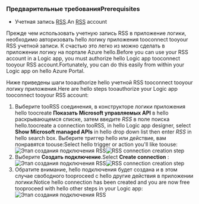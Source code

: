 ### <a name="prerequisites"></a><span data-ttu-id="186f5-101">Предварительные требования</span><span class="sxs-lookup"><span data-stu-id="186f5-101">Prerequisites</span></span>
* <span data-ttu-id="186f5-102">Учетная запись [RSS](https://wikipedia.org/wiki/RSS).</span><span class="sxs-lookup"><span data-stu-id="186f5-102">An [RSS](https://wikipedia.org/wiki/RSS) account</span></span>  

<span data-ttu-id="186f5-103">Прежде чем использовать учетную запись RSS в приложение логики, необходимо авторизовать hello логику приложения tooconnect tooyour RSS учетной записи. К счастью это легко из можно сделать в приложении логику на портале Azure hello.</span><span class="sxs-lookup"><span data-stu-id="186f5-103">Before you can use your RSS account in a Logic app, you must authorize hello Logic app tooconnect tooyour RSS account.Fortunately, you can do this easily from within your Logic app on hello Azure Portal.</span></span>  

<span data-ttu-id="186f5-104">Ниже приведены шаги tooauthorize hello учетной RSS tooconnect tooyour логику приложения.</span><span class="sxs-lookup"><span data-stu-id="186f5-104">Here are hello steps tooauthorize your Logic app tooconnect tooyour RSS account:</span></span>  

1. <span data-ttu-id="186f5-105">Выберите tooRSS соединения, в конструкторе логики приложения hello toocreate **Показать Microsoft управляемых API** в hello раскрывающемся списке, затем введите *RSS* в поле поиска hello.</span><span class="sxs-lookup"><span data-stu-id="186f5-105">toocreate a connection tooRSS, in hello Logic app designer, select **Show Microsoft managed APIs** in hello drop down list then enter *RSS* in hello search box.</span></span> <span data-ttu-id="186f5-106">Выберите триггер hello или действие, вам понравятся toouse:</span><span class="sxs-lookup"><span data-stu-id="186f5-106">Select hello trigger or action you'll like toouse:</span></span>  
   <span data-ttu-id="186f5-107">![Этап создания подключения RSS](./media/connectors-create-api-rss/rss-1.png)</span><span class="sxs-lookup"><span data-stu-id="186f5-107">![RSS connection creation step](./media/connectors-create-api-rss/rss-1.png)</span></span>  
2. <span data-ttu-id="186f5-108">Выберите **Создать подключение**.</span><span class="sxs-lookup"><span data-stu-id="186f5-108">Select **Create connection** :</span></span>  
   <span data-ttu-id="186f5-109">![Этап создания подключения RSS](./media/connectors-create-api-rss/rss-2.png)</span><span class="sxs-lookup"><span data-stu-id="186f5-109">![RSS connection creation step](./media/connectors-create-api-rss/rss-2.png)</span></span>  
3. <span data-ttu-id="186f5-110">Обратите внимание, hello подключения будет создана и в этом случае свободного tooproceed с hello другие действия в приложении логики:</span><span class="sxs-lookup"><span data-stu-id="186f5-110">Notice hello connection has been created and you are now free tooproceed with hello other steps in your Logic app:</span></span>  
   ![Этап создания подключения RSS](./media/connectors-create-api-rss/rss-3.png)  

